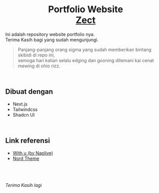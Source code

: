 <h1 align="center">
  Portfolio Website <br/>
  <a href="https://zect.vercel.app/" target="_blank">Zect</a>
</h1>

Ini adalah repository website portfolio nya. <br/>
Terima Kasih bagi yang sudah mengunjungi.

> Panjang-panjang orang sigma yang sudah memberikan bintang skibidi di repo ini, <br/>
> semoga hari kalian selalu edging dan gooning ditemani kai cenat mewing di ohio rizz.

<br/>

## Dibuat dengan
- Next.js
- Tailwindcss
- Shadcn UI

<br/>

## Link referensi
- [With u (by Naplive)](https://youtu.be/BEUTzkwoCWI?si=pzH3A787t0zVRBzp)
- [Nord Theme](https://www.nordtheme.com/)

<br/>
<br/>

<h6>Terima Kasih lagi</h6>
